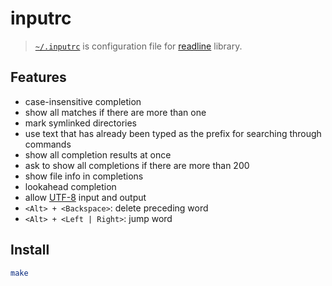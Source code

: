 # inputrc

> [`~/.inputrc`](https://www.gnu.org/software/bash/manual/html_node/Readline-Init-File.html) is configuration file for [readline](https://tiswww.case.edu/php/chet/readline/rltop.html) library.

## Features

* case-insensitive completion
* show all matches if there are more than one
* mark symlinked directories
* use text that has already been typed as the prefix for searching through commands
* show all completion results at once
* ask to show all completions if there are more than 200
* show file info in completions
* lookahead completion
* allow [UTF-8](https://wikipedia.org/wiki/UTF-8) input and output
* `<Alt> + <Backspace>`: delete preceding word
* `<Alt> + <Left | Right>`: jump word

## Install

```sh
make
```

